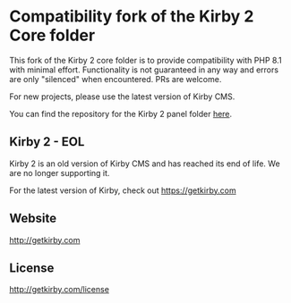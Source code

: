 # Compatibility fork of the Kirby 2 Core folder

This fork of the Kirby 2 core folder is to provide compatibility with PHP 8.1 with minimal effort. 
Functionality is not guaranteed in any way and errors are only "silenced" when encountered. PRs are welcome.

For new projects, please use the latest version of Kirby CMS.

You can find the repository for the Kirby 2 panel folder [here](https://github.com/rasteiner/k2-panel-compat).

## Kirby 2 - EOL

Kirby 2 is an old version of Kirby CMS and has reached its end of life. We are no longer supporting it. 

For the latest version of Kirby, check out https://getkirby.com

## Website
<http://getkirby.com>

## License
<http://getkirby.com/license>
